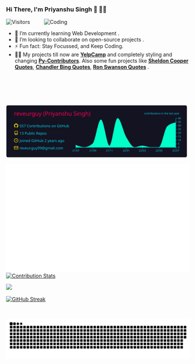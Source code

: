 ### Hi There, I'm Priyanshu Singh 👋 👨‍💻
![Visitors](https://visitor-badge.laobi.icu/badge?page_id=reveurguy.reveurguy)
<img align="right" alt="Coding" width="400" src="https://media.giphy.com/media/Y4ak9Ki2GZCbJxAnJD/giphy.gif">
</br>

<!--
**reveurguy/reveurguy** is a ✨ _special_ ✨ repository because its `README.md` (this file) appears on your GitHub profile.

Here are some ideas to get you started:

- 🔭 I’m currently working on ...
- 🌱 I’m currently learning ...
- 👯 I’m looking to collaborate on ...
- 🤔 I’m looking for help with ...
- 💬 Ask me about ...
- 📫 How to reach me: ...
- 😄 Pronouns: ...
- ⚡ Fun fact: ...
-->
- 🌱 I’m currently learning Web Development .
- 👯 I’m looking to collaborate on open-source projects .
- ⚡ Fun fact: Stay Focussed, and Keep Coding.
- 👨‍💻 My projects till now are [**YelpCamp**](https://ps-yelpcamp.herokuapp.com/) and completely styling and changing [**Py-Contributors**](https://py-contributors.github.io/). Also some fun projects like [**Sheldon Cooper Quotes**](https://reveurguy.github.io/Sheldon-Cooper-Quotes/), [**Chandler Bing Quotes**](https://reveurguy.github.io/Chandler-Bing-Quotes/), [**Ron Swanson Quotes**](https://reveurguy.github.io/Ron-Swanson-Quotes/) .

<!--[![Priyanshu's github stats](https://github-readme-stats.vercel.app/api?username=reveurguy)](https://github.com/reveurguy/github-readme-stats) -->

<br>
<br>
<br>
<br>

[![](https://raw.githubusercontent.com/reveurguy/reveurguy/master/profile-summary-card-output/2077/0-profile-details.svg)](https://github.com/vn7n24fzkq/github-profile-summary-cards)


![](https://raw.githubusercontent.com/reveurguy/reveurguy/master/generated/overview.svg#gh-dark-mode-only)
[![Contribution Stats](https://github-contribution-stats.vercel.app/api/?username=reveurguy)](https://github.com/reveurguy/github-contribution-stats/)


[![](https://raw.githubusercontent.com/reveurguy/github-profile-summary-cards-example/master/profile-summary-card-output/2077/3-stats.svg)](https://github.com/reveurguy/github-profile-summary-cards)


[![GitHub Streak](https://github-readme-streak-stats.herokuapp.com?user=reveurguy&theme=monokai-metallian)](https://git.io/streak-stats)

<br>

![github contribution grid snake animation](https://raw.githubusercontent.com/reveurguy/reveurguy/output/github-contribution-grid-snake-dark.svg#gh-dark-mode-only)
